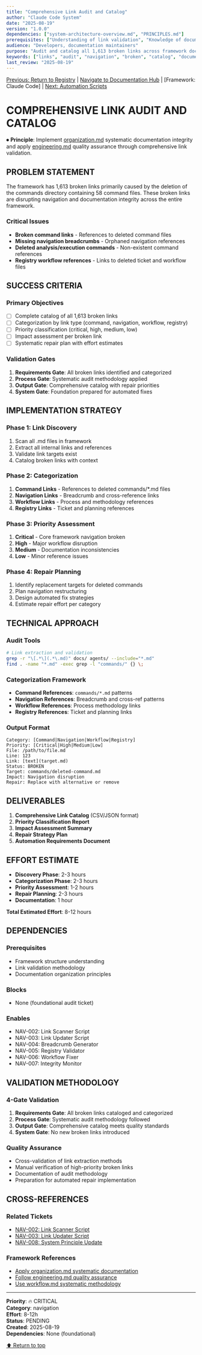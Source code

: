 ```yaml
---
title: "Comprehensive Link Audit and Catalog"
author: "Claude Code System"
date: "2025-08-19"
version: "1.0.0"
dependencies: ["system-architecture-overview.md", "PRINCIPLES.md"]
prerequisites: ["Understanding of link validation", "Knowledge of documentation structure"]
audience: "Developers, documentation maintainers"
purpose: "Audit and catalog all 1,613 broken links across framework documentation"
keywords: ["links", "audit", "navigation", "broken", "catalog", "documentation", "integrity"]
last_review: "2025-08-19"
---
```


[Previous: Return to Registry](../../TICKET_REGISTRY.md) | [Navigate to Documentation Hub](../../docs/index.md) | [Framework: Claude Code] | [Next: Automation Scripts](nav-002-link-scanner-script.md)

# COMPREHENSIVE LINK AUDIT AND CATALOG

⏺ **Principle**: Implement [organization.md](../../docs/principles/organization.md) systematic documentation integrity and apply [engineering.md](../../docs/principles/engineering.md) quality assurance through comprehensive link validation.

## PROBLEM STATEMENT

The framework has 1,613 broken links primarily caused by the deletion of the commands directory containing 58 command files. These broken links are disrupting navigation and documentation integrity across the entire framework.

### Critical Issues
- **Broken command links** - References to deleted command files
- **Missing navigation breadcrumbs** - Orphaned navigation references
- **Deleted analysis/execution commands** - Non-existent command references
- **Registry workflow references** - Links to deleted ticket and workflow files

## SUCCESS CRITERIA

### Primary Objectives
- [ ] Complete catalog of all 1,613 broken links
- [ ] Categorization by link type (command, navigation, workflow, registry)
- [ ] Priority classification (critical, high, medium, low)
- [ ] Impact assessment per broken link
- [ ] Systematic repair plan with effort estimates

### Validation Gates
1. **Requirements Gate**: All broken links identified and categorized
2. **Process Gate**: Systematic audit methodology applied
3. **Output Gate**: Comprehensive catalog with repair priorities
4. **System Gate**: Foundation prepared for automated fixes

## IMPLEMENTATION STRATEGY

### Phase 1: Link Discovery
1. Scan all .md files in framework
2. Extract all internal links and references
3. Validate link targets exist
4. Catalog broken links with context

### Phase 2: Categorization
1. **Command Links** - References to deleted commands/*.md files
2. **Navigation Links** - Breadcrumb and cross-reference links
3. **Workflow Links** - Process and methodology references
4. **Registry Links** - Ticket and planning references

### Phase 3: Priority Assessment
1. **Critical** - Core framework navigation broken
2. **High** - Major workflow disruption
3. **Medium** - Documentation inconsistencies
4. **Low** - Minor reference issues

### Phase 4: Repair Planning
1. Identify replacement targets for deleted commands
2. Plan navigation restructuring
3. Design automated fix strategies
4. Estimate repair effort per category

## TECHNICAL APPROACH

### Audit Tools
```bash
# Link extraction and validation
grep -r "\[.*\](.*\.md)" docs/ agents/ --include="*.md"
find . -name "*.md" -exec grep -l "commands/" {} \;
```

### Categorization Framework
- **Command References**: `commands/*.md` patterns
- **Navigation References**: Breadcrumb and cross-ref patterns
- **Workflow References**: Process methodology links
- **Registry References**: Ticket and planning links

### Output Format
```
Category: [Command|Navigation|Workflow|Registry]
Priority: [Critical|High|Medium|Low]
File: /path/to/file.md
Line: 123
Link: [text](target.md)
Status: BROKEN
Target: commands/deleted-command.md
Impact: Navigation disruption
Repair: Replace with alternative or remove
```

## DELIVERABLES

1. **Comprehensive Link Catalog** (CSV/JSON format)
2. **Priority Classification Report**
3. **Impact Assessment Summary**
4. **Repair Strategy Plan**
5. **Automation Requirements Document**

## EFFORT ESTIMATE

- **Discovery Phase**: 2-3 hours
- **Categorization Phase**: 2-3 hours  
- **Priority Assessment**: 1-2 hours
- **Repair Planning**: 2-3 hours
- **Documentation**: 1 hour

**Total Estimated Effort**: 8-12 hours

## DEPENDENCIES

### Prerequisites
- Framework structure understanding
- Link validation methodology
- Documentation organization principles

### Blocks
- None (foundational audit ticket)

### Enables
- NAV-002: Link Scanner Script
- NAV-003: Link Updater Script
- NAV-004: Breadcrumb Generator
- NAV-005: Registry Validator
- NAV-006: Workflow Fixer
- NAV-007: Integrity Monitor

## VALIDATION METHODOLOGY

### 4-Gate Validation
1. **Requirements Gate**: All broken links cataloged and categorized
2. **Process Gate**: Systematic audit methodology followed
3. **Output Gate**: Comprehensive catalog meets quality standards
4. **System Gate**: No new broken links introduced

### Quality Assurance
- Cross-validation of link extraction methods
- Manual verification of high-priority broken links
- Documentation of audit methodology
- Preparation for automated repair implementation

## CROSS-REFERENCES

### Related Tickets
- [NAV-002: Link Scanner Script](nav-002-link-scanner-script.md)
- [NAV-003: Link Updater Script](nav-003-link-updater-script.md)
- [NAV-008: System Principle Update](nav-008-automated-link-maintenance-principle.md)

### Framework References
- [Apply organization.md systematic documentation](../../docs/principles/organization.md)
- [Follow engineering.md quality assurance](../../docs/principles/engineering.md)
- [Use workflow.md systematic methodology](../../docs/principles/workflow.md)

---

**Priority**: 🔥 CRITICAL  
**Category**: navigation  
**Effort**: 8-12h  
**Status**: PENDING  
**Created**: 2025-08-19  
**Dependencies**: None (foundational)

[⬆ Return to top](#comprehensive-link-audit-and-catalog)